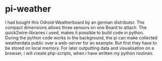 # pi-weather
I had bought this Odroid-Weatherboard by an german distributor. The compact dimensions allows three sensors on one Board to attach. The quick2wire-libraries i used, makes it possible to build code in python. During the python code works in the background, the pi can make collected weatherdata public over a web-server for an example. But first they have to be stored on local memory. For later outputting data and visualisation on a browser, i will create php-scripts, when i have written my python routines.
